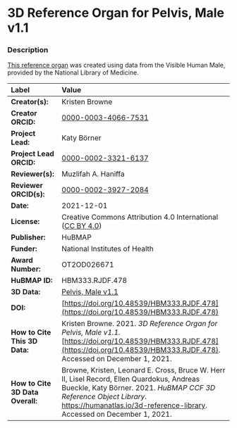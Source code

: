 # 3D Reference Organ for Pelvis, Male v1.1

### Description
[This reference organ](https://humanatlas.io/3d-reference-library) was created using data from the Visible Human Male, provided by the National Library of Medicine.

| Label | Value |
| :------------- |:-------------|
| **Creator(s):** | Kristen Browne |
| **Creator ORCID:** | [0000-0003-4066-7531](https://orcid.org/0000-0003-4066-7531) |
| **Project Lead:** | Katy B&ouml;rner |
| **Project Lead ORCID:** | [0000-0002-3321-6137](https://orcid.org/0000-0002-3321-6137) |
| **Reviewer(s):** | Muzlifah A. Haniffa | 
| **Reviewer ORCID(s):** |[0000-0002-3927-2084](https://doi.org/10.5072/0000-0002-3927-2084) |
| **Date:** | 2021-12-01 |
| **License:** | Creative Commons Attribution 4.0 International ([CC BY 4.0](https://creativecommons.org/licenses/by/4.0/)) |
| **Publisher:** | HuBMAP |
| **Funder:** | National Institutes of Health |
| **Award Number:** | OT2OD026671 |
| **HuBMAP ID:** | HBM333.RJDF.478 |
| **3D Data:** | [Pelvis, Male v1.1](https://hubmapconsortium.github.io/ccf-releases/v1.1/models/VH_M_Pelvis.glb) |
| **DOI:** | [https://doi.org/10.48539/HBM333.RJDF.478](https://doi.org/10.48539/HBM333.RJDF.478) |
| **How to Cite This 3D Data:** | Kristen Browne. 2021. *3D Reference Organ for Pelvis, Male v1.1.* [https://doi.org/10.48539/HBM333.RJDF.478](https://doi.org/10.48539/HBM333.RJDF.478). Accessed on December 1, 2021. |
| **How to Cite 3D Data Overall:** | Browne, Kristen, Leonard E. Cross, Bruce W. Herr II, Lisel Record, Ellen Quardokus, Andreas Bueckle, Katy B&ouml;rner. 2021. *HuBMAP CCF 3D Reference Object Library*. https://humanatlas.io/3d-reference-library. Accessed on December 1, 2021. |
